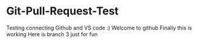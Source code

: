 # Git-Pull-Request-Test
Testing connecting Github and VS code :)
Welcome to github
Finally this is working
Here is branch 3 just for fun
